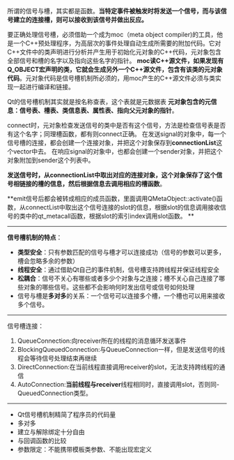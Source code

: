 所谓的信号与槽，其实都是函数。**当特定事件被触发时将发送一个信号，而与该信号建立的连接槽，则可以接收到该信号并做出反应。**

要正确处理信号槽，必须借助一个成为moc（meta object compiler)的工具，他是一个C++预处理程序，为高层次的事件处理自动生成所需要的附加代码。它对C++文件中的类声明进行分析并产生用于初始化元对象的C++代码，元对象包含全部信号和槽的名字以及指向这些名字的指针。
**moc读C++源文件，如果发现有Q_OBJECT宏声明的类，它就会生成另外一个C++源文件，包含有该类的元对象代码**。元对象代码是信号槽机制所必须的，用moc产生的C++源文件必须与类实现一起进行编译和链接。

Qt的信号槽机制其实就是按名称查表，这个表就是元数据表
**元对象包含的元信息：信号表、槽表、类信息表、属性表、指向父元对象的指针**。

connect时，元对象检查发送信号的类中是否有这个信号，方法是检查信号表是否有这个名字；同理槽函数，都有则connect正确。
在发送signal的对象中，每一个信号槽的连接，都会创建一个连接对象，并把这个对象保存到**connectionList**这个vector中去。
在响应signal的对象中，也都会创建一个sender对象，并把这个对象附加到sender这个列表中。

**发送信号时，从connectionList中取出对应的连接对象，这个对象保存了这个信号相链接的槽的信息，然后根据信息去调用相应的槽函数**。

**emit信号后都会被转成相应的成员函数，里面调用QMetaObject::activate()函数，从connectList中取出这个信号连接的slot的信息，根据slot的信息调用接收信号的类中的qt_metacall函数，根据slot的索引index调用slot函数。
**

---
**信号槽机制的特点**：

- **类型安全**：只有参数匹配的信号与槽才可以连接成功（信号的参数可以更多，槽会忽略多余的参数）
- **线程安全**：通过借助Qt自己的事件机制，信号槽支持跨线程并保证线程安全
- **松耦合**：信号不关心有哪些或者多少个对象与之连接；槽不关心自己连接了哪些对象的哪些信号。这些都不会影响何时发出信号或信号如何处理
- 信号与槽是**多对多**的关系：一个信号可以连接多个槽，一个槽也可以用来接收多个信号。

---
信号槽连接：

1. QueueConnection:向receiver所在的线程的消息循环发送事件
2. BlockingQueuedConnection:与QueueConnection一样，但是发送信号的线程会等待信号处理结束再继续
3. DirectConnection:在当前线程直接调用receiver的slot，无法支持跨线程的通信
4. AutoConnection:**当前线程与receiver**线程相同时，直接调用slot，否则同- QueuedConnection类型。


---
- Qt信号槽机制精简了程序员的代码量
- 多对多
- 建立与解除绑定十分自由
- 与回调函数的比较
- 参数限定：不能携带模板类参数、不能出现宏定义